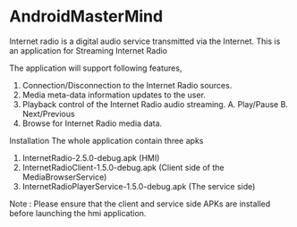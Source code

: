 # AndroidMasterMind
Internet radio is a digital audio service transmitted via the Internet.
This is an application for Streaming Internet Radio

The application will support following features,
1. Connection/Disconnection to the Internet Radio sources.
2. Media meta-data information updates to the user. 
3. Playback control of the Internet Radio audio streaming.
    A. Play/Pause
    B. Next/Previous
4. Browse for Internet Radio media data.

Installation
The whole application contain three apks
1. InternetRadio-2.5.0-debug.apk (HMI)
2. InternetRadioClient-1.5.0-debug.apk (Client side of the MediaBrowserService)
3. InternetRadioPlayerService-1.5.0-debug.apk (The service side)

Note : Please ensure that the client and service side APKs are installed before launching the hmi application.

